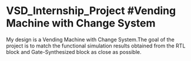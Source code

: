 # VSD_Internship_Project #Vending Machine with Change System
My design is a Vending Machine with Change System.The goal of the project is to match the functional simulation results obtained from the RTL block and Gate-Synthesized block as close as possible.
